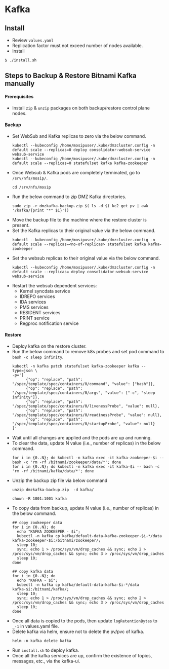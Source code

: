 # Kafka

## Install
* Review `values.yaml`  
* Replication factor must not exceed number of nodes available.
* Install
```
$ ./install.sh
```

## Steps to Backup & Restore Bitnami Kafka manually

#### Prerequisites
* Install `zip` & `unzip` packages on both backup/restore control plane nodes.

#### Backup
* Set WebSub and Kafka replicas to zero via the below command.
  ```
  kubectl --kubeconfig /home/mosipuser/.kube/dmzcluster.config -n default scale --replicas=0 deploy consolidator-websub-service websub-service
  kubectl --kubeconfig /home/mosipuser/.kube/dmzcluster.config -n default scale --replicas=0 statefulset kafka kafka-zookeeper
  ```
* Once Websub & Kafka pods are completely terminated, go to `/srv/nfs/mosip/`.
  ```
  cd /srv/nfs/mosip
  ```
* Run the below command to zip DMZ Kafka directories.
  ```
  sudo zip -r dmzkafka-backup.zip $( ls -d $( kc2 get pv | awk '/kafka/{print "*" $1}'))
  ```
* Move the backup file to the machine where the restore cluster is present.
* Set the Kafka replicas to their original value via the below command.
  ```
  kubectl --kubeconfig /home/mosipuser/.kube/dmzcluster.config -n default scale --replicas=<no-of-replicas> statefulset kafka kafka-zookeeper
  ```
* Set the websub replicas to their original value via the below command.
  ```
  kubectl --kubeconfig /home/mosipuser/.kube/dmzcluster.config -n default scale --replicas= deploy consolidator-websub-service websub-service
  ```
* Restart the websub dependent services:
  * Kernel syncdata service
  * IDREPO services
  * IDA services
  * PMS services
  * RESIDENT services
  * PRINT service
  * Regproc notification service

#### Restore

* Deploy kafka on the restore cluster.
* Run the below command to remove k8s probes and set pod command to `bash -c sleep infinity`.
  ```
  kubectl -n kafka patch statefulset kafka-zookeeper kafka --type=json \
  -p='[
        {"op": "replace", "path": "/spec/template/spec/containers/0/command", "value": ["bash"]},
        {"op": "replace", "path": "/spec/template/spec/containers/0/args", "value": ["-c", "sleep infinity"]},
        {"op": "replace", "path": "/spec/template/spec/containers/0/livenessProbe", "value": null},
        {"op": "replace", "path": "/spec/template/spec/containers/0/readinessProbe", "value": null},
        {"op": "replace", "path": "/spec/template/spec/containers/0/startupProbe", "value": null}
  ]'
  ```
* Wait until all changes are applied and the pods are up and running.
* To clear the data, update N value (i.e., number of replicas) in the below command.
  ```
  for i in {0..N}; do kubectl -n kafka exec -it kafka-zookeeper-$i -- bash -c 'rm -rf /bitnami/zookeeper/data/*'; done
  for i in {0..N}; do kubectl -n kafka exec -it kafka-$i -- bash -c 'rm -rf /bitnami/kafka/data/*'; done
  ```
* Unzip the backup zip file via below command
  ```
  unzip dmzkafka-backup.zip  -d kafka/
  
  chown -R 1001:1001 kafka
  ```
* To copy data from backup, update N value (i.e., number of replicas) in the below command.
  ```
  ## copy zookeeper data
  for i in {0..N}; do
    echo "KAFKA ZOOKEEPER - $i";
    kubectl -n kafka cp kafka/default-data-kafka-zookeeper-$i-*/data  kafka-zookeeper-$i:/bitnami/zookeeper/;
    sleep 10;
    sync; echo 1 > /proc/sys/vm/drop_caches && sync; echo 2 > /proc/sys/vm/drop_caches && sync; echo 3 > /proc/sys/vm/drop_caches
    sleep 10;
  done

  ## copy kafka data
  for i in {0..N}; do
    echo "KAFKA - $i";
    kubectl -n kafka cp kafka/default-data-kafka-$i-*/data  kafka-$i:/bitnami/kafka/;
    sleep 10;
    sync; echo 1 > /proc/sys/vm/drop_caches && sync; echo 2 > /proc/sys/vm/drop_caches && sync; echo 3 > /proc/sys/vm/drop_caches
    sleep 10;
  done
  ```
* Once all data is copied to the pods, then update `logRetentionBytes` to `_-1` in values.yaml file.
* Delete kafka via helm, ensure not to delete the pv/pvc of kafka.
  ```
  helm -n kafka delete kafka
  ```
* Run `install.sh` to deploy kafka.
* Once all the kafka services are up, confirm the existence of topics, messages, etc., via the kafka-ui.
